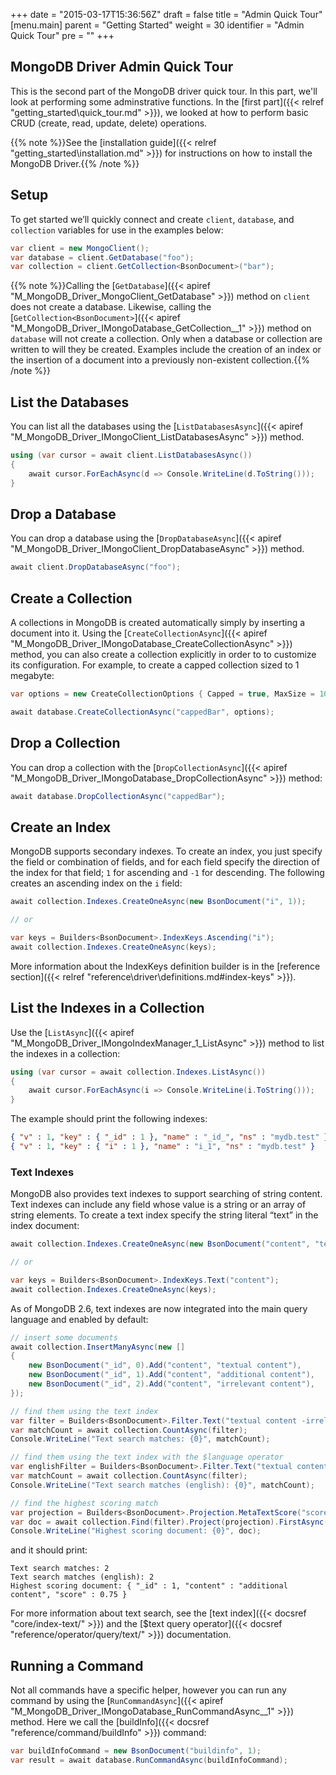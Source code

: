 +++
date = "2015-03-17T15:36:56Z"
draft = false
title = "Admin Quick Tour"
[menu.main]
  parent = "Getting Started"
  weight = 30
  identifier = "Admin Quick Tour"
  pre = "<i class='fa'></i>"
+++

## MongoDB Driver Admin Quick Tour

This is the second part of the MongoDB driver quick tour. In this part, we'll look at performing some adminstrative functions. In the [first part]({{< relref "getting_started\quick_tour.md" >}}), we looked at how to perform basic CRUD (create, read, update, delete) operations. 

{{% note %}}See the [installation guide]({{< relref "getting_started\installation.md" >}}) for instructions on how to install the MongoDB Driver.{{% /note %}}


## Setup

To get started we’ll quickly connect and create `client`, `database`, and `collection` variables for use in the examples below:

```csharp
var client = new MongoClient();
var database = client.GetDatabase("foo");
var collection = client.GetCollection<BsonDocument>("bar");
```

{{% note %}}Calling the [`GetDatabase`]({{< apiref "M_MongoDB_Driver_MongoClient_GetDatabase" >}}) method on `client` does not create a database. Likewise, calling the [`GetCollection<BsonDocument>`]({{< apiref "M_MongoDB_Driver_IMongoDatabase_GetCollection__1" >}}) method on `database` will not create a collection. Only when a database or collection are written to will they be created. Examples include the creation of an index or the insertion of a document into a previously non-existent collection.{{% /note %}}


## List the Databases

You can list all the databases using the [`ListDatabasesAsync`]({{< apiref "M_MongoDB_Driver_IMongoClient_ListDatabasesAsync" >}}) method.

```csharp
using (var cursor = await client.ListDatabasesAsync())
{
	await cursor.ForEachAsync(d => Console.WriteLine(d.ToString()));
}
```


## Drop a Database

You can drop a database using the [`DropDatabaseAsync`]({{< apiref "M_MongoDB_Driver_IMongoClient_DropDatabaseAsync" >}}) method.

```csharp
await client.DropDatabaseAsync("foo");
```


## Create a Collection

A collections in MongoDB is created automatically simply by inserting a document into it. Using the [`CreateCollectionAsync`]({{< apiref "M_MongoDB_Driver_IMongoDatabase_CreateCollectionAsync" >}}) method, you can also create a collection explicitly in order to to customize its configuration. For example, to create a capped collection sized to 1 megabyte:

```csharp
var options = new CreateCollectionOptions { Capped = true, MaxSize = 1024 * 1024 };

await database.CreateCollectionAsync("cappedBar", options);
```


## Drop a Collection

You can drop a collection with the [`DropCollectionAsync`]({{< apiref "M_MongoDB_Driver_IMongoDatabase_DropCollectionAsync" >}}) method:

```csharp
await database.DropCollectionAsync("cappedBar");
``` 


## Create an Index

MongoDB supports secondary indexes. To create an index, you just specify the field or combination of fields, and for each field specify the direction of the index for that field; `1` for ascending and `-1` for descending. The following creates an ascending index on the `i` field:

```csharp
await collection.Indexes.CreateOneAsync(new BsonDocument("i", 1));

// or

var keys = Builders<BsonDocument>.IndexKeys.Ascending("i");
await collection.Indexes.CreateOneAsync(keys);
```

More information about the IndexKeys definition builder is in the [reference section]({{< relref "reference\driver\definitions.md#index-keys" >}}).


## List the Indexes in a Collection

Use the [`ListAsync`]({{< apiref "M_MongoDB_Driver_IMongoIndexManager_1_ListAsync" >}}) method to list the indexes in a collection:

```csharp
using (var cursor = await collection.Indexes.ListAsync())
{
	await cursor.ForEachAsync(i => Console.WriteLine(i.ToString()));	
}
``` 

The example should print the following indexes:

```json
{ "v" : 1, "key" : { "_id" : 1 }, "name" : "_id_", "ns" : "mydb.test" }
{ "v" : 1, "key" : { "i" : 1 }, "name" : "i_1", "ns" : "mydb.test" }
```


### Text Indexes

MongoDB also provides text indexes to support searching of string content. Text indexes can include any field whose value is a string or an array of string elements. To create a text index specify the string literal “text” in the index document:

```csharp
await collection.Indexes.CreateOneAsync(new BsonDocument("content", "text"));

// or

var keys = Builders<BsonDocument>.IndexKeys.Text("content");
await collection.Indexes.CreateOneAsync(keys);
```

As of MongoDB 2.6, text indexes are now integrated into the main query language and enabled by default:

```csharp
// insert some documents
await collection.InsertManyAsync(new []
{
    new BsonDocument("_id", 0).Add("content", "textual content"),
    new BsonDocument("_id", 1).Add("content", "additional content"),
    new BsonDocument("_id", 2).Add("content", "irrelevant content"),
});

// find them using the text index
var filter = Builders<BsonDocument>.Filter.Text("textual content -irrelevant");
var matchCount = await collection.CountAsync(filter);
Console.WriteLine("Text search matches: {0}", matchCount);

// find them using the text index with the $language operator
var englishFilter = Builders<BsonDocument>.Filter.Text("textual content -irrelevant", "english");
var matchCount = await collection.CountAsync(filter);
Console.WriteLine("Text search matches (english): {0}", matchCount);

// find the highest scoring match
var projection = Builders<BsonDocument>.Projection.MetaTextScore("score");
var doc = await collection.Find(filter).Project(projection).FirstAsync();
Console.WriteLine("Highest scoring document: {0}", doc);
```

and it should print:

```text
Text search matches: 2
Text search matches (english): 2
Highest scoring document: { "_id" : 1, "content" : "additional content", "score" : 0.75 }
```

For more information about text search, see the [text index]({{< docsref "core/index-text/" >}}) and the [$text query operator]({{< docsref "reference/operator/query/text/" >}}) documentation.


## Running a Command

Not all commands have a specific helper, however you can run any command by using the [`RunCommandAsync`]({{< apiref "M_MongoDB_Driver_IMongoDatabase_RunCommandAsync__1" >}}) method. Here we call the [buildInfo]({{< docsref "reference/command/buildInfo" >}}) command: 

```csharp
var buildInfoCommand = new BsonDocument("buildinfo", 1);
var result = await database.RunCommandAsync(buildInfoCommand);
```